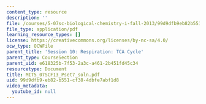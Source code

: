 ```yaml
---
content_type: resource
description: ''
file: /courses/5-07sc-biological-chemistry-i-fall-2013/99d9dfb9eb82b551cf384dbfe7abf1d8_MIT5_07SCF13_Pset7_soln.pdf
file_type: application/pdf
learning_resource_types: []
license: https://creativecommons.org/licenses/by-nc-sa/4.0/
ocw_type: OCWFile
parent_title: 'Session 10: Respiration: TCA Cycle'
parent_type: CourseSection
parent_uid: e618325b-7f53-2a3c-a461-2b451fd45c34
resourcetype: Document
title: MIT5_07SCF13_Pset7_soln.pdf
uid: 99d9dfb9-eb82-b551-cf38-4dbfe7abf1d8
video_metadata:
  youtube_id: null
---
```

